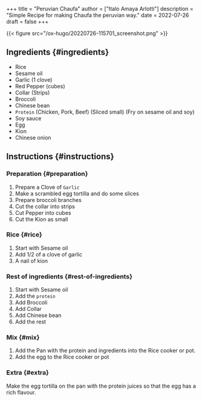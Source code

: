 +++
title = "Peruvian Chaufa"
author = ["Italo Amaya Arlotti"]
description = "Simple Recipe for making Chaufa the peruvian way."
date = 2022-07-26
draft = false
+++

{{< figure src="/ox-hugo/20220726-115701_screenshot.png" >}}


## Ingredients {#ingredients}

-   Rice
-   Sesame oil
-   Garlic (1 clove)
-   Red Pepper (cubes)
-   Collar (Strips)
-   Broccoli
-   Chinese bean
-   `Protein` (Chicken, Pork, Beef) (Sliced small) (Fry on sesame oil and soy)
-   Soy sauce
-   Egg
-   Kion
-   Chinese onion


## Instructions {#instructions}


### Preparation {#preparation}

1.  Prepare a Clove of `Garlic`
2.  Make a scrambled egg tortilla and do some slices
3.  Prepare broccoli branches
4.  Cut the collar into strips
5.  Cut Pepper into cubes
6.  Cut the Kion as small


### Rice {#rice}

1.  Start with Sesame oil
2.  Add 1/2 of a clove of garlic
3.  A nail of kion


### Rest of ingredients {#rest-of-ingredients}

1.  Start with Sesame oil
2.  Add the `protein`
3.  Add Broccoli
4.  Add Collar
5.  Add Chinese bean
6.  Add the rest


### Mix {#mix}

1.  Add the Pan with the protein and ingredients into the Rice cooker or pot.
2.  Add the egg to the Rice cooker or pot


### Extra {#extra}

Make the egg tortilla on the pan with the protein juices so that the egg has a rich flavour.
